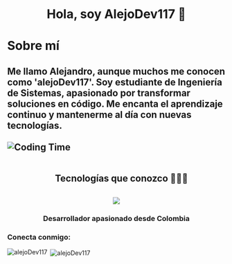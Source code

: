 <h1 align="center">Hola, soy AlejoDev117 👋</h1>

<h1>Sobre mí</h1>
<h2>Me llamo Alejandro, aunque muchos me conocen como 'alejoDev117'. Soy estudiante de Ingeniería de Sistemas, apasionado por transformar soluciones en código. Me encanta el aprendizaje continuo y mantenerme al día con nuevas tecnologías.<br>

<br>
<img alt="Coding Time" src="https://media.giphy.com/media/f3iwJFOVOwuy7K6FFw/giphy.gif" align="center"/></h2>

<div id="user-content-toc">
  <ul align="center">
    <summary><h2 style="display: inline-block">Tecnologías que conozco 👨🏻‍💻</h2></summary>
  </ul>
</div>

<!-- Iconos de stack de tecnología -->
<p align="center">
  <a href="https://skillicons.dev">
    <img src="https://skillicons.dev/icons?i=java,spring,docker,postgres,postman,git,linux,rabbitmq,py&perline=9" />
  </a>
</p>

<h3 align="center">Desarrollador apasionado desde Colombia</h3>

<h3 align="left">Conecta conmigo:</h3>
<p align="left">
  <!-- Puedes agregar aquí tus enlaces de redes sociales -->
</p>

<p><img align="left" src="https://github-readme-stats.vercel.app/api/top-langs?username=alejoDev117&show_icons=true&locale=es&layout=compact" alt="alejoDev117" /></p>
<p>&nbsp;<img align="center" src="https://github-readme-stats.vercel.app/api?username=alejoDev117&show_icons=true&locale=es" alt="alejoDev117" /></p>
